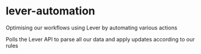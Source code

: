 # lever-automation

Optimising our workflows using Lever by automating various actions

Polls the Lever API to parse all our data and apply updates according to our rules

